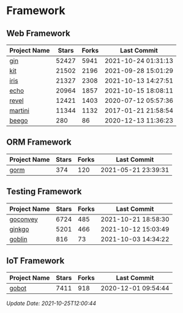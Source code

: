 # Framework

## Web Framework
| Project Name | Stars | Forks | Last Commit |
| ------------ | ----- | ----- | ----------- |
| [gin](https://github.com/gin-gonic/gin) | 52427 | 5941 | 2021-10-24 01:31:13 |
| [kit](https://github.com/go-kit/kit) | 21502 | 2196 | 2021-09-28 15:01:29 |
| [iris](https://github.com/kataras/iris) | 21327 | 2308 | 2021-10-13 14:27:51 |
| [echo](https://github.com/labstack/echo) | 20964 | 1857 | 2021-10-15 18:08:11 |
| [revel](https://github.com/revel/revel) | 12421 | 1403 | 2020-07-12 05:57:36 |
| [martini](https://github.com/go-martini/martini) | 11344 | 1132 | 2017-01-21 21:58:54 |
| [beego](https://github.com/astaxie/beego) | 280 | 86 | 2020-12-13 11:36:23 |

## ORM Framework
| Project Name | Stars | Forks | Last Commit |
| ------------ | ----- | ----- | ----------- |
| [gorm](https://github.com/jinzhu/gorm) | 374 | 120 | 2021-05-21 23:39:31 |

## Testing Framework
| Project Name | Stars | Forks | Last Commit |
| ------------ | ----- | ----- | ----------- |
| [goconvey](https://github.com/smartystreets/goconvey) | 6724 | 485 | 2021-10-21 18:58:30 |
| [ginkgo](https://github.com/onsi/ginkgo) | 5201 | 466 | 2021-10-12 15:03:49 |
| [goblin](https://github.com/franela/goblin) | 816 | 73 | 2021-10-03 14:34:22 |

## IoT Framework
| Project Name | Stars | Forks | Last Commit |
| ------------ | ----- | ----- | ----------- |
| [gobot](https://github.com/hybridgroup/gobot) | 7411 | 918 | 2020-12-01 09:54:44 |

*Update Date: 2021-10-25T12:00:44*